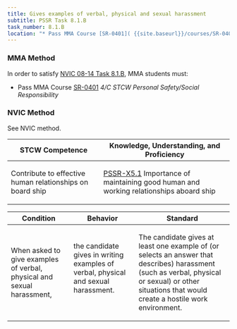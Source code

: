 ```yaml
---
title: Gives examples of verbal, physical and sexual harassment
subtitle: PSSR Task 8.1.B 
task_number: 8.1.B
location: "* Pass MMA Course [SR-0401]( {{site.baseurl}}/courses/SR-0401) *4/C STCW Personal Safety/Social Responsibility*" 
---
```



### MMA Method

In order to satisfy  [NVIC 08-14  Task  8.1.B]({{site.baseurl}}/assets/images/nvic-08-14.pdf), MMA students must:

* Pass MMA Course [SR-0401]( {{site.baseurl}}/courses/SR-0401) *4/C STCW Personal Safety/Social Responsibility*


### NVIC Method

<a onclick="togglevisibility('nvic_methods')" >See NVIC method.</a>

<div id='nvic_methods' class='hide'>

<table>
<thead>
<tr>
<th class='forty'> STCW Competence </th>
<th class='sixty'> Knowledge, Understanding, and Proficiency </th>
</tr>
</thead>




<tbody>
<tr><td markdown='1'>

Contribute to effective human relationships on board ship

</td><td markdown='1'>

[PSSR-X5.1](../../tables/614.html#PSSR-X5.1) Importance of maintaining good human and working relationships aboard ship

</td></tr>


</tbody>
</table>


<table>
<thead>
<tr><th class='twenty'>  Condition </th><th class='twenty'> Behavior </th><th  class='sixty'>Standard </th></tr>
</thead>
<tbody >



<tr><td markdown='1'>

When asked to give examples of verbal, physical and sexual harassment,

</td><td markdown='1'>

the candidate gives in writing examples of verbal, physical and sexual harassment.

<br>

<div class="tooltip">
<span class="tooltiptext">
</span>
</div>


</td><td markdown='1'>

The candidate gives at least one example of (or selects an answer that describes) harassment (such as verbal, physical or sexual) or other situations that would create a hostile work environment.

</td></tr>
</tbody>
</table>
</div>
